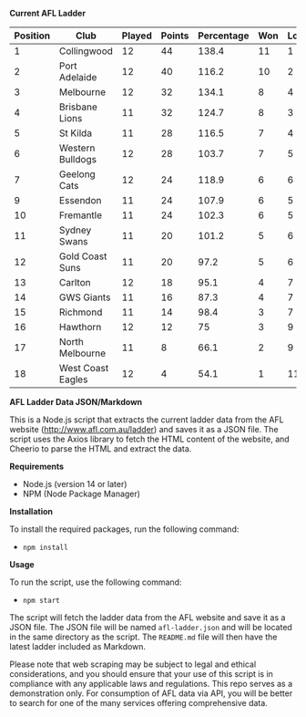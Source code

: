 **Current AFL Ladder**

| Position | Club | Played | Points | Percentage | Won | Lost | Drawn | PF | PA |
| -------- | ---- | ------ | ------ | ---------- | --- | ---- | ----- | -- | -- |
| 1 | Collingwood | 12 | 44 | 138.4 | 11 | 1 | 0 | 1132 | 818 |
| 2 | Port Adelaide | 12 | 40 | 116.2 | 10 | 2 | 0 | 1139 | 980 |
| 3 | Melbourne | 12 | 32 | 134.1 | 8 | 4 | 0 | 1171 | 873 |
| 4 | Brisbane Lions | 11 | 32 | 124.7 | 8 | 3 | 0 | 1081 | 867 |
| 5 | St Kilda | 11 | 28 | 116.5 | 7 | 4 | 0 | 889 | 763 |
| 6 | Western Bulldogs | 12 | 28 | 103.7 | 7 | 5 | 0 | 932 | 899 |
| 7 | Geelong Cats | 12 | 24 | 118.9 | 6 | 6 | 0 | 1188 | 999 |
| 9 | Essendon | 11 | 24 | 107.9 | 6 | 5 | 0 | 978 | 906 |
| 10 | Fremantle | 11 | 24 | 102.3 | 6 | 5 | 0 | 945 | 924 |
| 11 | Sydney Swans | 11 | 20 | 101.2 | 5 | 6 | 0 | 945 | 934 |
| 12 | Gold Coast Suns | 11 | 20 | 97.2 | 5 | 6 | 0 | 879 | 904 |
| 13 | Carlton | 12 | 18 | 95.1 | 4 | 7 | 1 | 888 | 934 |
| 14 | GWS Giants | 11 | 16 | 87.3 | 4 | 7 | 0 | 884 | 1013 |
| 15 | Richmond | 11 | 14 | 98.4 | 3 | 7 | 1 | 846 | 860 |
| 16 | Hawthorn | 12 | 12 | 75 | 3 | 9 | 0 | 866 | 1155 |
| 17 | North Melbourne | 11 | 8 | 66.1 | 2 | 9 | 0 | 744 | 1126 |
| 18 | West Coast Eagles | 12 | 4 | 54.1 | 1 | 11 | 0 | 744 | 1374 |

**AFL Ladder Data JSON/Markdown**

This is a Node.js script that extracts the current ladder data from the AFL website (http://www.afl.com.au/ladder) and saves it as a JSON file. The script uses the Axios library to fetch the HTML content of the website, and Cheerio to parse the HTML and extract the data.

**Requirements**

- Node.js (version 14 or later)
- NPM (Node Package Manager)

**Installation**

To install the required packages, run the following command:

 - `npm install`

**Usage**

To run the script, use the following command:

 - `npm start`

The script will fetch the ladder data from the AFL website and save it as a JSON file. The JSON file will be named `afl-ladder.json` and will be located in the same directory as the script. The `README.md` file will then have the latest ladder included as Markdown.

Please note that web scraping may be subject to legal and ethical considerations, and you should ensure that your use of this script is in compliance with any applicable laws and regulations. This repo serves as a demonstration only. For consumption of AFL data via API, you will be better to search for one of the many services offering comprehensive data.
